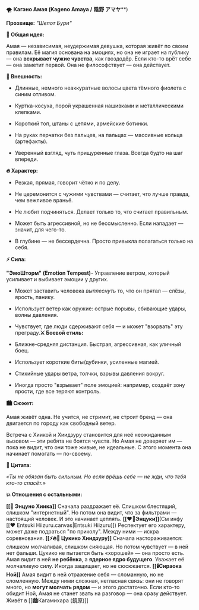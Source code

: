 🌪️ **Кагэно Амая (Kageno Amaya /** **陰野 アマヤ****)  
  
**Прозвище:** _"Шепот Бури"_  
  
  
  
**💨 Общая идея:**  
  
Амая — независимая, неудержимая девушка, которая живёт по своим правилам. Её магия основана на эмоциях, но она не играет на публику — она **вскрывает чужие чувства**, как гвоздодёр. Если кто-то врёт себе — она заметит первой. Она не философствует — она действует.  
  
  
**🖤 Внешность:**  
  
- Длинные, немного неаккуратные волосы цвета тёмного фиолета с синим отливом.  
  
- Куртка-косуха, порой украшенная нашивками и металлическими клепками.  
  
- Короткий топ, штаны с цепями, армейские ботинки.  
  
- На руках перчатки без пальцев, на пальцах — массивные кольца (артефакты).  
  
- Уверенный взгляд, чуть прищуренные глаза. Всегда будто на шаг впереди.  
  
  
  
**🔥 Характер:**  
  
- Резкая, прямая, говорит чётко и по делу.  
  
- Не церемонится с чужими чувствами — считает, что лучше правда, чем вежливое враньё.  
  
- Не любит подчиняться. Делает только то, что считает правильным.  
  
- Может быть агрессивной, но не бессмысленно. Если нападает — значит, для чего-то.  
  
- В глубине — не бессердечна. Просто привыкла полагаться только на себя.  
  
  
  
**⚡ Сила:**  
  
**"ЭмоШторм" (Emotion Tempest)**- Управление ветром, который усиливает и выбивает эмоции у других.  
  
- Может заставить человека _выплеснуть_ то, что он прятал — слёзы, ярость, панику.  
  
- Использует ветер как оружие: острые порывы, сбивающие удары, волны давления.  
  
- Чувствует, где люди сдерживают себя — и может "взорвать" эту преграду.**⚔️ Боевой стиль:**  
  
- Ближне-средняя дистанция. Быстрая, агрессивная, как уличный боец.  
  
- Использует короткие биты/дубинки, усиленные магией.  
  
- Стихийные удары ветра, толчки, взрывы давления вокруг.  
  
- Иногда просто "взрывает" поле эмоцией: например, создаёт зону ярости, где все теряют контроль.  
  
  
  
  
**🏙 Сюжет:**  
  
Амая живёт одна. Не учится, не стримит, не строит бренд — она двигается по городу как свободный ветер.  
  
Встреча с Хиикой и Хиидзуру становится для неё неожиданным вызовом — эти ребята не боятся чувств. Но Амая не доверяет им — пока не видит, что они тоже живые, не идеальные. С этого момента она начинает помогать — по-своему.  
  
  
  
**💬 Цитата:**  
  
_«Ты не обязан быть сильным. Но если врёшь себе — не жди, что тебя кто-то спасёт.»_  
  
  
  
**💥 Отношения с остальными:**  
  
**[[🎀 Энцуно Хиика]]** Сначала раздражает её. Слишком блестящий, слишком "интернетный". Но потом она видит, что за фильтрами — настоящий человек. И это начинает цеплять.
**[[❤️‍🔥Энцуки]]**(См инфу [[❤️ Entsuki Hiizuru.canvas|Entsuki Hiizuru]]) Респектует его характеру, может даже подраться "по приколу". Между ними — искра соревнования. 
**[[⚡🔥🌙 Цукико Хиидзуру]]** Сначала настораживается: слишком молчаливая, слишком сияющая. Но потом чувствует — в ней нет фальши. Цукико не пытается быть «хорошей» — она просто есть. Амая видит в ней **не ребёнка**, а **ядерное ядро будущего**. Уважает её молчаливую силу. Иногда защищает, но не сюсюкается.
**[[🕯️Сираока Ной]]** Амая видит в ней отражение себя — сломанную, но не сломленную. Между ними сложная, негласная связь: они не говорят много, но **могут молчать рядом** — и этого достаточно. Если кто-то обидит Ной, Амая не станет звать на разговор — она сразу действует.
Живёт в [[🏙️Кагамихара (鏡原)]]
